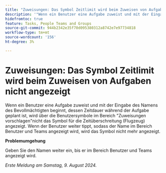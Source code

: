 ```yaml
---
title: "Zuweisungen: Das Symbol Zeitlimit wird beim Zuweisen von Aufgaben nicht angezeigt."
description: '"Wenn ein Benutzer eine Aufgabe zuweist und mit der Eingabe des Namens des Bevollmächtigten beginnt, dessen Zeitlimit während der Aufgabe festgelegt wurde, wird über die Benutzersymbole unter dem Bereich "Zuweisungen vorschlagen"nicht das Symbol für die Zeitüberschreitung (Flugzeug) angezeigt. Wenn der Benutzer weiter tippt, sodass der Name im Bereich Benutzer und Teams angezeigt wird, wird das Symbol nicht mehr angezeigt."'
hidefromtoc: true
feature: Tasks, People Teams and Groups
source-git-commit: 944b2342e35f70d095380312a8742e7e97734818
workflow-type: tm+mt
source-wordcount: '156'
ht-degree: 3%

---
```



# Zuweisungen: Das Symbol Zeitlimit wird beim Zuweisen von Aufgaben nicht angezeigt

Wenn ein Benutzer eine Aufgabe zuweist und mit der Eingabe des Namens des Bevollmächtigten beginnt, dessen Zeitdauer während der Aufgabe geplant ist, wird über die Benutzersymbole im Bereich &quot;Zuweisungen vorschlagen&quot;nicht das Symbol für die Zeitüberschreitung (Flugzeug) angezeigt. Wenn der Benutzer weiter tippt, sodass der Name im Bereich Benutzer und Teams angezeigt wird, wird das Symbol nicht mehr angezeigt.

**Problemumgehung**

Geben Sie den Namen weiter ein, bis er im Bereich Benutzer und Teams angezeigt wird.

_Erste Meldung am Samstag, 9. August 2024._
